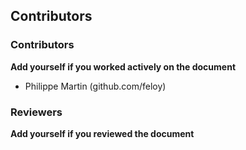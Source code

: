 ## Contributors

### Contributors

**Add yourself if you worked actively on the document**

- Philippe Martin (github.com/feloy)

### Reviewers

**Add yourself if you reviewed the document**
